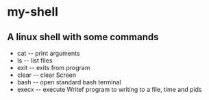 # my-shell
## A linux shell with some commands
* cat -- print arguments 
* ls -- list files
* exit -- exits from program
* clear -- clear Screen
* bash -- open standard bash terminal
* execx -- execute Writef program to writing to a file, time and pids

